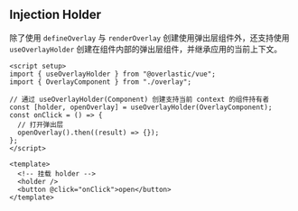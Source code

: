 ## Injection Holder

除了使用 `defineOverlay` 与 `renderOverlay` 创建使用弹出层组件外，还支持使用 `useOverlayHolder` 创建在组件内部的弹出层组件，并继承应用的当前上下文。

```vue
<script setup>
import { useOverlayHolder } from "@overlastic/vue";
import { OverlayComponent } from "./overlay";

// 通过 useOverlayHolder(Component) 创建支持当前 context 的组件持有者
const [holder, openOverlay] = useOverlayHolder(OverlayComponent);
const onClick = () => {
  // 打开弹出层
  openOverlay().then((result) => {});
};
</script>

<template>
  <!-- 挂载 holder -->
  <holder />
  <button @click="onClick">open</button>
</template>
```
